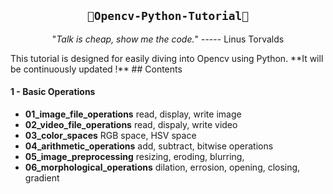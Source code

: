 <h2 align="center"><code>🎉Opencv-Python-Tutorial🎉</code></h2>
<p align="center">"<i>Talk is cheap, show me the code.</i>" 
  ----- Linus Torvalds</p>
This tutorial is designed for easily diving into Opencv using Python. **It will be continuously updated !** 
## Contents

#### 1 - Basic Operations
- **01_image_file_operations**  read, display, write image
- **02_video_file_operations**  read, dispaly, write video
- **03_color_spaces**  RGB space, HSV space
- **04_arithmetic_operations**  add, subtract, bitwise operations
- **05_image_preprocessing** resizing, eroding, blurring,
- **06_morphological_operations** dilation, errosion, opening, closing, gradient

